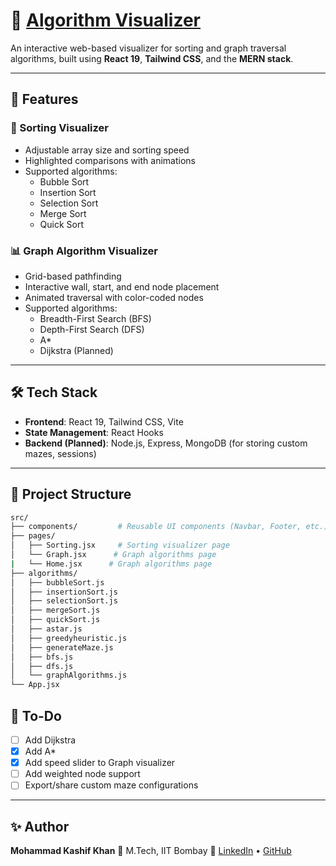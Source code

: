 # 🧠 [Algorithm Visualizer](https://silent-learner.github.io/Algorithm-Visualizer/)

An interactive web-based visualizer for sorting and graph traversal algorithms, built using **React 19**, **Tailwind CSS**, and the **MERN stack**.

---

## 🚀 Features

### 🔢 Sorting Visualizer

- Adjustable array size and sorting speed
- Highlighted comparisons with animations
- Supported algorithms:
  - Bubble Sort
  - Insertion Sort
  - Selection Sort
  - Merge Sort
  - Quick Sort

### 📊 Graph Algorithm Visualizer

- Grid-based pathfinding
- Interactive wall, start, and end node placement
- Animated traversal with color-coded nodes
- Supported algorithms:
  - Breadth-First Search (BFS)
  - Depth-First Search (DFS)
  - A*
  - Dijkstra (Planned)

---

## 🛠️ Tech Stack

- **Frontend**: React 19, Tailwind CSS, Vite
- **State Management**: React Hooks
- **Backend (Planned)**: Node.js, Express, MongoDB (for storing custom mazes, sessions)

---

## 📂 Project Structure

```bash
src/
├── components/         # Reusable UI components (Navbar, Footer, etc.)
├── pages/
│   ├── Sorting.jsx     # Sorting visualizer page
│   └── Graph.jsx      # Graph algorithms page
|   └── Home.jsx      # Graph algorithms page
├── algorithms/
│   ├── bubbleSort.js
│   ├── insertionSort.js
│   ├── selectionSort.js
│   ├── mergeSort.js
│   ├── quickSort.js
│   ├── astar.js
│   ├── greedyheuristic.js
│   ├── generateMaze.js
│   ├── bfs.js
│   ├── dfs.js
│   └── graphAlgorithms.js
└── App.jsx
```

## 📌 To-Do

- [ ] Add Dijkstra
- [X] Add A*
- [X] Add speed slider to Graph visualizer
- [ ] Add weighted node support
- [ ] Export/share custom maze configurations

---

## ✨ Author

**Mohammad Kashif Khan**
🏫 M.Tech, IIT Bombay
🔗 [LinkedIn](https://www.linkedin.com/in/mohammad-kashif-khan-826754207/) • [GitHub](https://github.com/silent-learner)
